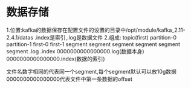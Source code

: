 # 数据存储
1.位置:kafka的数据保存在配置文件的设置的目录中/opt/module/kafka_2.11-2.4.1/datas
.index是索引,.log是数据文件
2.组成:
                                topic(first)
                        partition-0             partition-1
                        first-0                 first-1
                segment  segment segment    segment segment segment
            .log   .index
0000000000000000.log(数据本身)
0000000000000000.index(数据的索引)

文件名数字相同的代表同一个segment,每个segment默认可以放10g数据
0000000000000000代表文件中第一条数据的offset  
